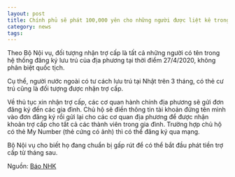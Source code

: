 ```yaml
---
layout: post
title: Chính phủ sẽ phát 100,000 yên cho những người được liệt kê trong hệ thống đăng ký lưu trú của địa phương, kể cả người nước ngoài
category: news
tags: 
---
```

Theo Bộ Nội vụ, đối tượng nhận trợ cấp là tất cả những người có tên trong hệ thống đăng ký lưu trú của địa phương tại thời điểm 27/4/2020, không phân biệt quốc tịch.

Cụ thể, người nước ngoài có tư cách lưu trú tại Nhật trên 3 tháng, có thẻ cư trú  cũng là đối tượng được nhận trợ cấp.

Về thủ tục xin nhận trợ cấp, các cơ quan hành chính địa phương sẽ gửi đơn đăng ký đến các gia đình. Chủ hộ sẽ điền thông tin tài khoản đứng tên mình vào đơn đăng ký rồi gửi lại cho các cơ quan địa phương để được nhận khoản trợ cấp cho tất cả các thành viên trong gia đình. Trường hợp chủ hộ có thẻ My Number (thẻ cứng có ảnh) thì có thể đăng ký qua mạng.

Bộ Nội vụ cho biết họ đang chuẩn bị gấp rút để có thể bắt đầu phát tiền trợ cấp từ tháng sau.

Nguồn: [Báo NHK](https://www3.nhk.or.jp/news/html/20200418/k10012393961000.html?utm_int=news-new_contents_list-items_052)